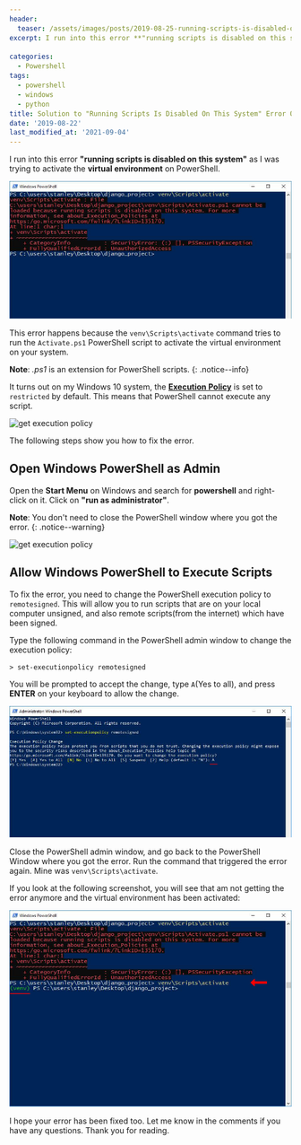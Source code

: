 ```yaml
---
header:
  teaser: /assets/images/posts/2019-08-25-running-scripts-is-disabled-on-this-system-powershell/featured-image.jpg
excerpt: I run into this error **"running scripts is disabled on this system"**  as I was trying to activate

categories:
  - Powershell
tags:
  - powershell
  - windows
  - python
title: Solution to "Running Scripts Is Disabled On This System" Error On PowerShell
date: '2019-08-22'
last_modified_at: '2021-09-04'
---
```


I run into this error **"running scripts is disabled on this system"** as I was trying to activate the **virtual environment** on PowerShell.

![running scripts disabled](/assets/images/posts/2019-08-25-running-scripts-is-disabled-on-this-system-powershell/powershell-error.jpg)

This error happens because the `venv\Scripts\activate` command tries to run the `Activate.ps1` PowerShell script to activate the virtual environment on your system.

**Note**: _.ps1_ is an extension for PowerShell scripts.
{: .notice--info}

It turns out on my Windows 10 system, the [**Execution Policy**](https://docs.microsoft.com/en-us/powershell/module/microsoft.powershell.core/about/about_execution_policies?view=powershell-7.1) is set to `restricted` by default. This means that PowerShell cannot execute any script.

![get execution policy](/assets/images/posts/2019-08-25-running-scripts-is-disabled-on-this-system-powershell/get-execution-policy.jpg)

The following steps show you how to fix the error.

## Open  Windows PowerShell as Admin

Open the **Start Menu** on Windows and search for **powershell** and right-click on it. Click on **"run as administrator"**.

**Note**: You don't need to close the PowerShell window where you got the error.
{: .notice--warning}

![get execution policy](/assets/images/posts/2019-08-25-running-scripts-is-disabled-on-this-system-powershell/powershell-admin.jpg)

## Allow Windows PowerShell to Execute Scripts

To fix the error, you need to change the PowerShell execution policy to `remotesigned`. This will allow you to run scripts that are on your local computer unsigned,  and also remote scripts(from the internet) which have been signed.

Type the following command in the PowerShell admin window to change the execution policy:

```
> set-executionpolicy remotesigned
```

You will be prompted to accept the change, type `A`(Yes to all), and press **ENTER** on your keyboard to allow the change.

![execution policy change](/assets/images/posts/2019-08-25-running-scripts-is-disabled-on-this-system-powershell/execution-policy-change.jpg)


Close the PowerShell admin window, and go back to the PowerShell Window where you got the error. Run the command that triggered the error again. Mine was `venv\Scripts\activate`.

If you look at the following screenshot, you will see that am not getting the error anymore and the virtual environment has been activated:

![virtualenv works](/assets/images/posts/2019-08-25-running-scripts-is-disabled-on-this-system-powershell/virtualenv-works.jpg)

I hope your error has been fixed too. Let me know in the comments if you have any questions. Thank you for reading.



